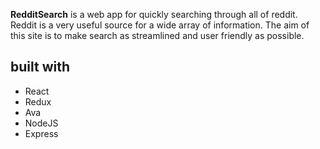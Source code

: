 

**RedditSearch** is a web app for quickly searching through all of reddit. Reddit is a very useful source for a wide array of information. The aim of this site is to make search as streamlined and user friendly as possible.

## built with

* React
* Redux
* Ava
* NodeJS
* Express
